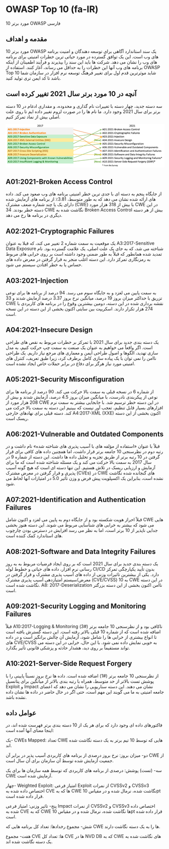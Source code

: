 # OWASP Top 10 (fa-IR)

10 مورد برتر OWASP فارسی

## مقدمه و اهداف

10 مورد برتر OWASP یک سند استاندارد آگاهی برای توسعه دهندگان و امنیت برنامه های وب است. این یک توافق گسترده در مورد حیاتی ترین خطرات امنیتی برای برنامه های وب را نشان می دهد. شرکت ها باید این سند را بپذیرند و فرآیند اطمینان از اینکه برنامه های وب آنها این خطرات را به حداقل می رساند، آغاز کنند. استفاده از OWASP Top 10 شاید موثرترین قدم اول برای تغییر فرهنگ توسعه نرم افزار در سازمان شما باشد تا کد ایمن تری تولید کنید.

## آنچه در 10 مورد برتر سال 2021 تغییر کرده است
سه دسته جدید، چهار دسته با تغییرات نام گذاری و محدوده، و مقداری ادغام در 10 دسته برتر برای سال 2021 وجود دارد. ما نام ها را در صورت لزوم تغییر داده ایم تا روی علت اصلی بیش از نماد تمرکز کنیم.

![OWASP Top 10 Mapping](images/mapping.png)

## A01:2021-Broken Access Control

از جایگاه پنجم به دسته ای با جدی ترین خطر امنیتی برنامه های وب صعود می کند. داده های ارائه شده نشان می دهد که به طور متوسط، 3.81٪ از برنامه های آزمایش شده دارای یک یا چند شماره ضعف مشترک (CWE) با بیش از 318 هزار مورد CWE در این دسته خطر بودند. 34 CWE نگاشت شده به Broken Access Control بیش از هر دسته دیگری در برنامه ها رخ می دهد.

## A02:2021-Cryptographic Failures

یک موقعیت به سمت شماره 2 تغییر می کند، که قبلا به عنوان A3:2017-Sensitive Data Exposure شناخته می شد، که به جای یک علت اصلی، یک علامت گسترده بود. نام تمدید شده همانطور که قبلاً به طور ضمنی وجود داشته است بر روی خرابی های مربوط به رمزنگاری تمرکز دارد. این دسته اغلب منجر به قرار گرفتن در معرض داده های حساس یا به خطر افتادن سیستم می شود.

## A03:2021-Injection

به سمت پایین می لغزد و به جایگاه سوم می رسد. 94 درصد از برنامه ها برای نوعی تزریق با حداکثر میزان بروز 19 درصد، میانگین نرخ بروز 3.37 درصد آزمایش شدند و 33 CWE نقشه برداری شده در این دسته، دومین بیشترین وقوع را در برنامه های کاربردی با 274 هزار تکرار دارند. اسکریپت بین سایتی اکنون بخشی از این دسته در این نسخه است.

## A04:2021-Insecure Design

یک دسته بندی جدید برای سال 2021 با تمرکز بر خطرات مربوط به نقص های طراحی است. اگر واقعاً می خواهیم به عنوان یک صنعت به سمت چپ حرکت کنیم، به مدل سازی تهدید، الگوها و اصول طراحی ایمن و معماری های مرجع نیاز داریم. یک طراحی ناامن را نمی توان با یک پیاده سازی کامل برطرف کرد، زیرا طبق تعریف، کنترل های امنیتی مورد نیاز هرگز برای دفاع در برابر حملات خاص ایجاد نشده است.

## A05:2021-Security Misconfiguration

از شماره 6 در نسخه قبلی به سمت بالا حرکت می کند. 90 درصد از برنامه ها برای نوعی از پیکربندی نادرست، با میانگین میزان بروز 4.5 درصد، آزمایش شدند و بیش از 208 هزار مورد از CWE در این دسته خطر ترسیم شد. با جابجایی بیشتر به سمت نرم افزارهای بسیار قابل تنظیم، تعجب آور نیست که ببینیم این دسته به سمت بالا حرکت می کند. دسته قبلی برای نهادهای خارجی A4:2017-XML (XXE) اکنون بخشی از این دسته ریسک است.

## A06:2021-Vulnerable and Outdated Components

قبلاً با عنوان «استفاده از مؤلفه های با آسیب پذیری های شناخته شده» نام داشت و در رتبه دوم در نظرسنجی 10 جامعه برتر قرار داشت، اما همچنین داده های کافی برای قرار گرفتن در 10 رتبه برتر از طریق تجزیه و تحلیل داده ها داشت. این دسته از شماره 9 در سال 2017 به سمت بالا حرکت می کند و یک مسئله شناخته شده است که ما برای آزمایش و ارزیابی ریسک در تلاش هستیم. این تنها دسته ای است که هیچ گونه آسیب پذیری و قرار گرفتن در معرض مشترک (CVEs) در CWE های گنجانده شده نگاشت نشده است، بنابراین یک اکسپلویت پیش فرض و وزن تأثیر 5.0 در امتیازات آنها لحاظ می شود.

## A07:2021-Identification and Authentication Failures

قبلاً احراز هویت شکسته بود و از جایگاه دوم به پایین می لغزد و اکنون شامل CWE هایی می شود که بیشتر به خرابی های شناسایی مربوط می شوند. این دسته هنوز بخشی جدایی ناپذیر از 10 برتر است، اما به نظر می رسد افزایش در دسترس بودن چارچوب های استاندارد کمک کننده است.

## A08:2021-Software and Data Integrity Failures

یک دسته بندی جدید برای سال 2021 است که بر روی ایجاد فرضیات مربوط به به روز رسانی نرم افزار، داده های حیاتی و خطوط لوله CI/CD بدون تأیید یکپارچگی تمرکز دارد. یکی از بیشترین تاثیرات وزنی از داده های آسیب پذیری مشترک و قرار گرفتن در معرض/سیستم امتیازدهی آسیب پذیری مشترک (CVE/CVSS) به 10 CWE در این دسته نگاشت شده است. A8: 2017-Deserialization ناامن اکنون بخشی از این دسته بزرگتر است.

## A09:2021-Security Logging and Monitoring Failures

قبلاً A10:2017-Logging & Monitoring ناکافی بود و از نظرسنجی 10 جامعه برتر (#3) اضافه شده است که از شماره 10 قبلی بالاتر رفته است. این دسته گسترش یافته است تا انواع بیشتری از خرابی ها را شامل شود، آزمایش آن چالش برانگیز است و در داده های CVE/CVSS به خوبی نمایش داده نمی شود. با این حال، خرابی در این دسته می تواند مستقیماً بر روی دید، هشدار حادثه و پزشکی قانونی تأثیر بگذارد.

## A10:2021-Server-Side Request Forgery

از نظرسنجی 10 جامعه برتر (#1) اضافه شده است. داده ها نرخ بروز نسبتاً پایینی را با پوشش تست بالاتر از حد متوسط، همراه با رتبه بندی بالاتر از میانگین برای پتانسیل Exploit و Impact نشان می دهند. این دسته سناریویی را نشان می دهد که اعضای جامعه امنیتی به ما می گویند این مهم است، حتی اگر در حال حاضر در داده ها نشان داده نشده باشد.

## عوامل داده

فاکتورهای داده ای وجود دارد که برای هر یک از 10 دسته بندی برتر فهرست شده اند، در اینجا معنای آنها آمده است:

یک- CWEs Mapped: تعداد CWE هایی که توسط 10 تیم برتر به یک دسته نگاشت شده اند.

دو- میزان بروز: نرخ بروز درصدی از برنامه های کاربردی آسیب پذیر در برابر آن CWE از جمعیت آزمایش شده توسط آن سازمان برای آن سال است.

سه- (تست) پوشش: درصدی از برنامه های کاربردی که توسط همه سازمان ها برای یک CWE آزمایش شده است.

چهار- Weighted Exploit: امتیاز فرعی Exploit از نمرات CVSSv2 و CVSSv3 اختصاص داده شده به CVE ها که به CWE نگاشت شده، نرمال شده و در مقیاس 10pt قرار داده شده است.

پنج- تاثیر وزنی: امتیاز فرعی Impact از نمرات CVSSv2 و CVSSv3 اختصاص داده شده به CVE که به CWE ها نگاشت شده، نرمال شده و در مقیاس 10pt قرار داده شده است.

شش- مجموع رخدادها: تعداد کل برنامه هایی که CWE ها را به یک دسته نگاشت دارند.

هفت- مجموع CVE ها: تعداد کل CVE ها در NVD DB که به CWE های نگاشت شده به یک دسته نگاشت شده اند.
